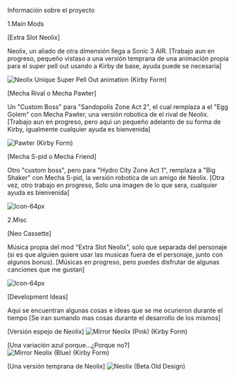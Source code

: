 Información sobre el proyecto

1.Main Mods

[Extra Slot Neolix]

Neolix, un aliado de otra dimensión llega a Sonic 3 AIR.
[Trabajo aun en progreso, pequeño vistaso a una versión temprana de una animación propia para el super pell out usando a Kirby de base, ayuda puede se necesaria]

![Neolix Unique Super Pell Out animation (Kirby Form) ](https://github.com/FireNight097/Proyect-Neolix-3-AIR/assets/146289185/acd4edc7-c1ef-4cb7-a2a9-51b6e0bceb1b)

[Mecha Rival o Mecha Pawter]

Un "Custom Boss" para "Sandopolis Zone Act 2", el cual remplaza a el "Egg Golem" con Mecha Pawter, una versión robotica de el rival de Neolix.
[Trabajo aun en progreso, pero aqui un pequeño adelanto de su forma de Kirby, igualmente cualquier ayuda es bienvenida]

![Pawter (Kirby Form) ](https://github.com/FireNight097/Proyect-Neolix-3-AIR/assets/146289185/1b89fd23-2993-45df-8cf2-6a409f45290f)

[Mecha S-pid o Mecha Friend]

Otro "custom boss", pero para "Hydro City Zone Act 1", remplaza a "Big Shaker" con Mecha S-pid, la versión robotica de un amigo de Neolix.
[Otra vez, otro trabajo en progreso, Solo una imagen de lo que sera, cualquier ayuda es bienvenida]

![Icon-64px](https://github.com/FireNight097/Proyect-Neolix-3-AIR/assets/146289185/13838b6b-113a-4a31-8476-cdf3c4a479cf)

2.Misc

[Neo Cassette]

Música propia del mod "Extra Slot Neolix", solo que separada del personaje (si es que alguien quiere usar las musicas fuera de el personaje, junto con algunos bonus).
[Músicas en progreso, pero puedes disfrutar de algunas canciones que me gustan]

![Icon-64px](https://github.com/FireNight097/Proyect-Neolix-3-AIR/assets/146289185/4a7a930e-1b17-4c92-810a-2703d5f12ae8)

[Development Ideas]

Aqui se encuentran algunas cosas e ideas que se me ocurieron durante el tiempo
[Se iran sumando mas cosas durante el desarrollo de los mismos]

[Versión espejo de Neolix]
![Mirror Neolix (Pink) (Kirby Form)](https://github.com/FireNight097/Proyect-Neolix-3-AIR/assets/146289185/a408fb55-90c9-4d47-b8f6-0daab9b385b2)

[Una variación azul porque...¿Porque no?]
![Mirror Neolix (Blue) (Kirby Form) ](https://github.com/FireNight097/Proyect-Neolix-3-AIR/assets/146289185/f80ac0ad-d293-4679-b27e-eb32db8df104)

[Una versión temprana de Neolix]
![Neolix (Beta Old Design) ](https://github.com/FireNight097/Proyect-Neolix-3-AIR/assets/146289185/e9b97d71-80b0-4303-bdec-fd517fc9c840)
